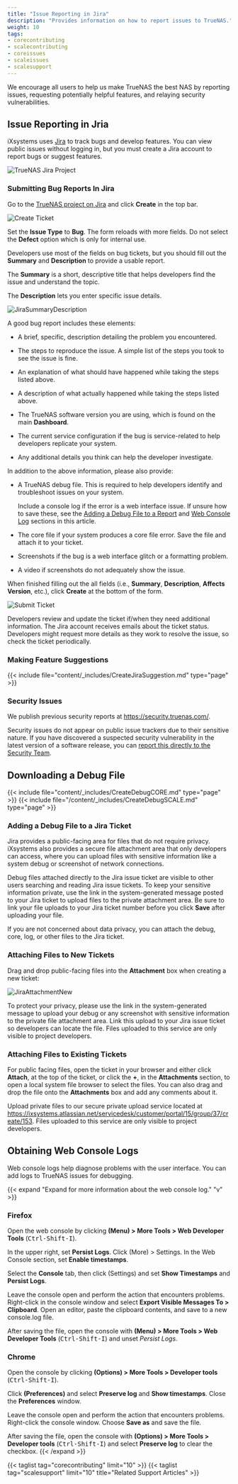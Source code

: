 ```yaml
---
title: "Issue Reporting in Jira"
description: "Provides information on how to report issues to TrueNAS."
weight: 10
tags:
- corecontributing
- scalecontributing
- coreissues
- scaleissues
- scalesupport
---
```


We encourage all users to help us make TrueNAS the best NAS by reporting issues, requesting potentially helpful features, and relaying security vulnerabilities.  

## Issue Reporting in Jria
iXsystems uses [Jira](https://www.atlassian.com/software/jira) to track bugs and develop features.
You can view public issues without logging in, but you must create a Jira account to report bugs or suggest features.

![TrueNAS Jira Project](/images/Contribute/Jira.png "TrueNAS Jira Project")

### Submitting Bug Reports In Jira

Go to the [TrueNAS project on Jira](https://ixsystems.atlassian.net/jira/software/c/projects/NAS/issues) and click **Create** in the top bar.

![Create Ticket](/images/Contribute/JiraCreate.png "Create Ticket")

Set the **Issue Type** to **Bug**. The form reloads with more fields. Do not select the **Defect** option which is only for internal use. 

Developers use most of the fields on bug tickets, but you should fill out the **Summary** and **Description** to provide a usable report. 

The **Summary** is a short, descriptive title that helps developers find the issue and understand the topic.

The **Description** lets you enter specific issue details.

![JiraSummaryDescription](/images/Contribute/JiraSummaryDescription.png "Summary and Description Field")

A good bug report includes these elements:

* A brief, specific, description detailing the problem you encountered.

* The steps to reproduce the issue. A simple list of the steps you took to see the issue is fine.

* An explanation of what should have happened while taking the steps listed above.

* A description of what actually happened while taking the steps listed above.

* The TrueNAS software version you are using, which is found on the main **Dashboard**.

* The current service configuration if the bug is service-related to help developers replicate your system.

* Any additional details you think can help the developer investigate.

In addition to the above information, please also provide: 

* A TrueNAS debug file. This is required to help developers identify and troubleshoot issues on your system. 

  Include a console log if the error is a web interface issue. 
  If unsure how to save these, see the [Adding a Debug File to a Report](#adding-a-debug-file-to-a-jira-ticket) and [Web Console Log](#obtaining-web-console-logs) sections in this article.

* The core file if your system produces a core file error. Save the file and attach it to your ticket. 

* Screenshots if the bug is a web interface glitch or a formatting problem.

* A video if screenshots do not adequately show the issue.

When finished filling out the all fields (i.e., **Summary**, **Description**, **Affects Version**, etc.), click **Create** at the bottom of the form.

![Submit Ticket](/images/Contribute/JiraCreateBottom.png "Submit Ticket")

Developers review and update the ticket if/when they need additional information.
The Jira account receives emails about the ticket status.
Developers might request more details as they work to resolve the issue, so check the ticket periodically.

### Making Feature Suggestions

{{< include file="content/_includes/CreateJiraSuggestion.md" type="page" >}}

### Security Issues

We publish previous security reports at https://security.truenas.com/.

Security issues do not appear on public issue trackers due to their sensitive nature.
If you have discovered a suspected security vulnerability in the latest version of a software release, you can [report this directly to the Security Team](mailto:security-officer@ixsystems.com).

## Downloading a Debug File
{{< include file="content/_includes/CreateDebugCORE.md" type="page" >}}
{{< include file="/content/_includes/CreateDebugSCALE.md" type="page" >}}

### Adding a Debug File to a Jira Ticket
Jira provides a public-facing area for files that do not require privacy. 
iXsystems also provides a secure file attachment area that only developers can access, where you can upload files with sensitive information like a system debug or screenshot of network connections.

Debug files attached directly to the Jira issue ticket are visible to other users searching and reading Jira issue tickets. 
To keep your sensitive information private, use the link in the system-generated message posted to your Jira ticket to upload files to the private attachment area. 
Be sure to link your file uploads to your Jira ticket number before you click **Save** after uploading your file. 

If you are not concerned about data privacy, you can attach the debug, core, log, or other files to the Jira ticket. 

### Attaching Files to New Tickets

Drag and drop public-facing files into the **Attachment** box when creating a new ticket:

![JiraAttachmentNew](/images/Contribute/newjiraattachments.png "NAS Project Bug Creation Form")

To protect your privacy, please use the link in the system-generated message to upload your debug or any screenshot with sensitive information to the private file attachment area. 
Link this upload to your Jira issue ticket so developers can locate the file. Files uploaded to this service are only visible to project developers. 

### Attaching Files to Existing Tickets

For public facing files, open the ticket in your browser and either click **Attach**, at the top of the ticket, or click the **+**, in the **Attachments** section, to open a local system file browser to select the files. 
You can also drag and drop the file onto the **Attachments** box and add any comments about it.

Upload private files to our secure private upload service located at 
https://ixsystems.atlassian.net/servicedesk/customer/portal/15/group/37/create/153. Files uploaded to this service are only visible to project developers. 

## Obtaining Web Console Logs
Web console logs help diagnose problems with the user interface.
You can add logs to TrueNAS issues for debugging.

{{< expand "Expand for more information about the web console log." "v" >}}
### Firefox

Open the web console by clicking <i class="fa fa-bars" aria-hidden="true" title="Menu"></i> **(Menu) > More Tools > Web Developer Tools** (<kbd>Ctrl-Shift-I</kbd>).

In the upper right, set **Persist Logs**.
Click <i class="fa fa-bars" aria-hidden="true" title="More"></i> (More) > Settings. In the Web Console section, set **Enable timestamps**. 

Select the **Console** tab, then click <i class="fa fa-cog" aria-hidden="true" title="Settings"></i> (Settings) and set **Show Timestamps** and **Persist Logs**.

Leave the console open and perform the action that encounters problems.
Right-click in the console window and select **Export Visible Messages To > Clipboard**.
Open an editor, paste the clipboard contents, and save to a new <file>console.log</file> file.

After saving the file, open the console with <i class="fa fa-bars" aria-hidden="true" title="Menu"></i> **(Menu) > More Tools > Web Developer Tools** (<kbd>Ctrl-Shift-I</kbd>) and unset *Persist Logs*.

### Chrome

Open the console by clicking <i class="fa fa-ellipsis-v" aria-hidden="true" title="Options"></i> **(Options) > More Tools > Developer tools** (<kbd>Ctrl-Shift-I</kbd>).

Click <i class="fa fa-cog" aria-hidden="true" title="Settings"></i> **(Preferences)** and select **Preserve log** and **Show timestamps**. Close the **Preferences** window.

Leave the console open and perform the action that encounters problems. Right-click the console window. Choose **Save as** and save the file.

After saving the file, open the console with <i class="fa fa-ellipsis-v" aria-hidden="true" title="Options"></i> **(Options) > More Tools > Developer tools** (<kbd>Ctrl-Shift-I</kbd>) and select **Preserve log** to clear the checkbox.
{{< /expand >}}

{{< taglist tag="corecontributing" limit="10" >}}
{{< taglist tag="scalesupport" limit="10" title="Related Support Articles" >}}

